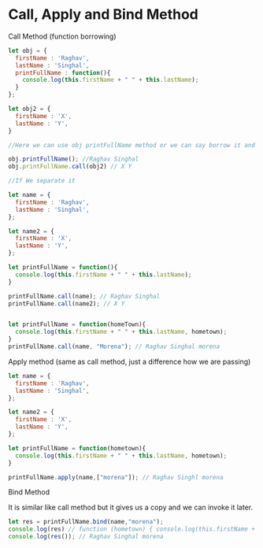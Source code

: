# Call, Apply and Bind Method

Call Method (function borrowing)

```js
let obj = {
  firstName : 'Raghav',
  lastName : 'Singhal',
  printFullName : function(){
    console.log(this.firstName + " " + this.lastName);
  }
};

let obj2 = {
  firstName : 'X',
  lastName : 'Y',
}

//Here we can use obj printFullName method or we can say borrow it and pass obj2 as a reference.

obj.printFullName(); //Raghav Singhal
obj.printFullName.call(obj2) // X Y
```
```js
//If We separate it

let name = {
  firstName : 'Raghav',
  lastName : 'Singhal',
};

let name2 = {
  firstName : 'X',
  lastName : 'Y',
};

let printFullName = function(){
  console.log(this.firstName + " " + this.lastName);
}

printFullName.call(name); // Raghav Singhal
printFullName.call(name2); // X Y


let printFullName = function(homeTown){
  console.log(this.firstName + " " + this.lastName, hometown);
}
printFullName.call(name, "Morena"); // Raghav Singhal morena
```

Apply method (same as call method, just a difference how we are passing)

```js
let name = {
  firstName : 'Raghav',
  lastName : 'Singhal',
};

let name2 = {
  firstName : 'X',
  lastName : 'Y',
};

let printFullName = function(hometown){
  console.log(this.firstName + " " + this.lastName, hometown);
}

printFullName.apply(name,["morena"]); // Raghav Singhl morena
```

Bind Method

It is similar like call method but it gives us a copy and we can invoke it later.

```js
let res = printFullName.bind(name,"morena");
console.log(res) // function (hometown) { console.log(this.firstName + " " + this.lastName, hometown);}
console.log(res()); // Raghav Singhal morena
```


